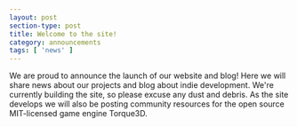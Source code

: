 ```yaml
---
layout: post
section-type: post
title: Welcome to the site!
category: announcements
tags: [ 'news' ]
---
```


We are proud to announce the launch of our website and blog! Here we will share news about our projects and blog about indie development. 
We're currently building the site, so please excuse any dust and debris. As the site develops we will also be posting community resources for the open source MIT-licensed game engine Torque3D. 
